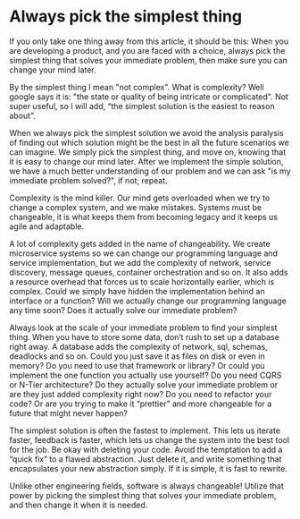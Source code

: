 # Always pick the simplest thing
If you only take one thing away from this article, it should be this: When you are developing a product, and you are faced with a choice, always pick the simplest thing that solves your immediate problem, then make sure you can change your mind later.

By the simplest thing I mean "not complex". What is complexity? Well google says it is:
"the state or quality of being intricate or complicated". Not super useful, so I will add, “the simplest solution is the easiest to reason about”.

When we always pick the simplest solution we avoid the analysis paralysis of finding out which solution might be the best in all the future scenarios we can imagine. We simply pick the simplest thing, and move on, knowing that it is easy to change our mind later. After we implement the simple solution, we have a much better understanding of our problem and we can ask "is my immediate problem solved?", if not; repeat. 

Complexity is the mind killer. Our mind gets overloaded when we try to change a complex system, and we make mistakes. Systems must be changeable, it is what keeps them from becoming legacy and it keeps us agile and adaptable. 

A lot of complexity gets added in the name of changeability. We create microservice systems so we can change our programming language and service implementation, but we add the complexity of network, service discovery, message queues, container orchestration and so on. 
It also adds a resource overhead that forces us to scale horizontally earlier, which is complex.
Could we simply have hidden the implementation behind an interface or a function? Will we actually change our programming language any time soon? Does it actually solve our immediate problem?

Always look at the scale of your immediate problem to find your simplest thing. When you have to store some data, don’t rush to set up a database right away. A database adds the complexity of network, sql, schemas, deadlocks and so on. Could you just save it as files on disk or even in memory? Do you need to use that framework or library? Or could you implement the one function you actually use yourself? Do you need CQRS or N-Tier architecture? Do they actually solve your immediate problem or are they just added complexity right now? Do you need to refactor your code? Or are you trying to make it “prettier” and more changeable for a future that might never happen?

The simplest solution is often the fastest to implement. This lets us iterate faster, feedback is faster, which lets us change the system into the best tool for the job. Be okay with deleting your code. Avoid the temptation to add a “quick fix” to a flawed abstraction. Just delete it, and write something that encapsulates your new abstraction simply. If it is simple, it is fast to rewrite.

Unlike other engineering fields, software is always changeable! Utilize that power by picking the simplest thing that solves your immediate problem, and then change it when it is needed.
